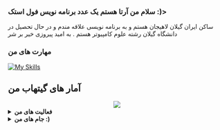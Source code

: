 
### سلام من آرتا هستم یک عدد برنامه نویس فول استک :)> 
ساکن ایران گیلان لاهیجان هستم و به برنامه نویسی علاقه مندم و در حال تحصیل در دانشگاه گیلان رشته علوم کامپیوتر هستم .
به امید پیروزی خیر بر شر

### مهارت های من  
[![My Skills](https://skillicons.dev/icons?i=html,css,js,jquery,ts,react,redux,webpack,next,qt,git,github,vscode,atom,netlify,wordpress,mongodb,figma,vercel,redis,tailwind,bootstrap,materialui,nodejs,express,nest,go,py,electron,markdown&perline=10&theme=light)](https://github.com/artafp)
 

## آمار های گیتهاب من
<div align="center">
  <img src="https://github-readme-streak-stats.herokuapp.com?user=artafp"/>
</div>
<details>
  <summary><b> فعالیت های من </b></summary>
  <div align="center">
    <br/>
    <a href="https://github.com/anuraghazra/github-readme-stats"><img alt="erfanansari's Github Stats" src="https://github-readme-stats.vercel.app/api?username=artafp&show_icons=true&" height="162px"/></a>
    <a href="https://github.com/anuraghazra/github-readme-stats"><img alt="erfanansari's Top Languages" src="https://github-readme-stats.vercel.app/api/top-langs/?username=artafp&langs_count=8&layout=compact&hide_border=false&" height="162px"/></a>
    <br/>
  </div>
  <b>Note:</b> <em>Top languages is only a metric of the languages my public code consists of and doesn't reflect experience or skill level.</em>
</details>
<details>
  <summary><b>جام های من :) </b></summary>
  <div align="center">
    <br/>
      <img alt="artafp's Top Languages" src="https://github-profile-trophy.vercel.app/?username=artafp&langs_count=8&layout=compact&hide_border=false&" height="192px"/>
    <br/>
  </div>
  <b>Note:</b> <em>Top languages is only a metric of the languages my public code consists of and doesn't reflect experience or skill level.</em>
</details>




